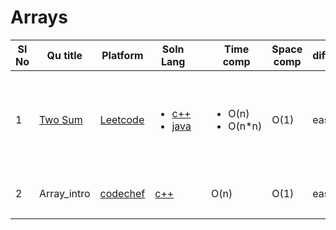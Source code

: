 # Arrays

| Sl No | Qu title | Platform                            | Soln Lang |   | Time comp | Space comp | difficulty |    | approach |
| --     | ---     |   ------                            | ---       |-- | ---       | ---        | ----       | -- | ---------|
| 1    | [Two Sum](https://leetcode.com/problems/two-sum)       | [Leetcode](https://github.com/Rikhldr0267/Code-Insight/blob/main/Leetcode/leetcodeQuestions.md) | <ul><li>[c++](https://github.com/Rikhldr0267/Code-Insight/blob/main/Leetcode/Arrays/C%2B%2B/two%20sum.cpp)</li><li>[java](https://github.com/Rikhldr0267/Code-Insight/blob/main/Leetcode/Arrays/java/two%20sum.java)</li> </ul>       |   | <ul><li>O(n)</li><li>O(n*n)</li> </ul>      | O(1)        | easy       |    | <ul><li><ol><li>Hashing</li><li>map</li> </ol></li><li><ol><li>Brute Force</li> </ol></li> </ul>  |
| 2    | Array_intro   | [codechef](https://github.com/Rikhldr0267/Code-Insight/blob/main/CodeChef/codechefQuestions.md) |[c++](https://github.com/Rikhldr0267/Code-Insight/blob/main/CodeChef/Array/C%2B%2B/array_intro.cpp)|   | O(n)       | O(1)        | easy       |    | <ol><li>Hashing</li><li>map</li> </ol>|

